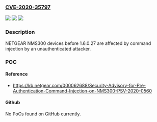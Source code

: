 ### [CVE-2020-35797](https://cve.mitre.org/cgi-bin/cvename.cgi?name=CVE-2020-35797)
![](https://img.shields.io/static/v1?label=Product&message=n%2Fa&color=blue)
![](https://img.shields.io/static/v1?label=Version&message=n%2Fa&color=blue)
![](https://img.shields.io/static/v1?label=Vulnerability&message=n%2Fa&color=brighgreen)

### Description

NETGEAR NMS300 devices before 1.6.0.27 are affected by command injection by an unauthenticated attacker.

### POC

#### Reference
- https://kb.netgear.com/000062688/Security-Advisory-for-Pre-Authentication-Command-Injection-on-NMS300-PSV-2020-0560

#### Github
No PoCs found on GitHub currently.

